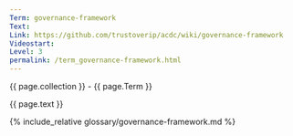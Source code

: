 ```yaml
---
Term: governance-framework
Text: 
Link: https://github.com/trustoverip/acdc/wiki/governance-framework
Videostart: 
Level: 3
permalink: /term_governance-framework.html
---
```


{{ page.collection }} - {{ page.Term }}

   {{ page.text }}

{% include_relative glossary/governance-framework.md %}
